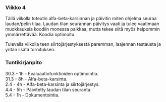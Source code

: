 ### Viikko 4

Tällä viikolla toteutin alfa-beta-karsinnan ja päivitin miten ohjelma seuraa laudan/pelin tilaa. Laudan tilan seurannan päivitys vaati ja tulee vaatimaan muokkauksia koodiin monessa paikkaa, mutta tekee siitä myös helpommin ymmärrettävää. Koodia optimoitu.

Tulevalla viikolla teen siirtojärjestyksestä paremman, laajennan testausta ja yritän lisätä tornituksen.

### Tuntikirjanpito

30.3 - 1h - Evaluaatiofunktioiden optimointia.  
31.3 - 8h - Alfa-beta-karsinta.  
2.4 - 4h - Alfa-beta-karsinta ja siirtojärjestys.  
4.4 - 5h - Päivitetty laudan tilan seuranta.  
5.4 - 1h - Dokumentointia.
